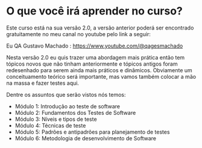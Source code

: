 # O que você irá aprender no curso?

Este curso está na sua versão 2.0, a versão anterior poderá ser encontrado gratuitamente no meu canal no youtube pelo link a seguir:

Eu QA Gustavo Machado : https://www.youtube.com/@qagesmachado

Nesta versão 2.0 eu quis trazer uma abordagem mais prática então tem tópicos novos que não tinham anteriormente e tópicos antigos foram redesenhado para serem ainda mais práticos e dinâmicos. Obviamente um conceituamento teórico será importante, mas vamos também colocar a mão na massa e fazer testes aqui.

Dentre os assuntos que serão vistos nós temos:
- Módulo 1: Introdução ao teste de software
- Módulo 2: Fundamentos dos Testes de Software
- Módulo 3: Níveis e tipos de teste
- Módulo 4: Técnicas de teste
- Módulo 5: Padrões e antipadrões para planejamento de testes
- Módulo 6: Metodologia de desenvolvimento de Software
